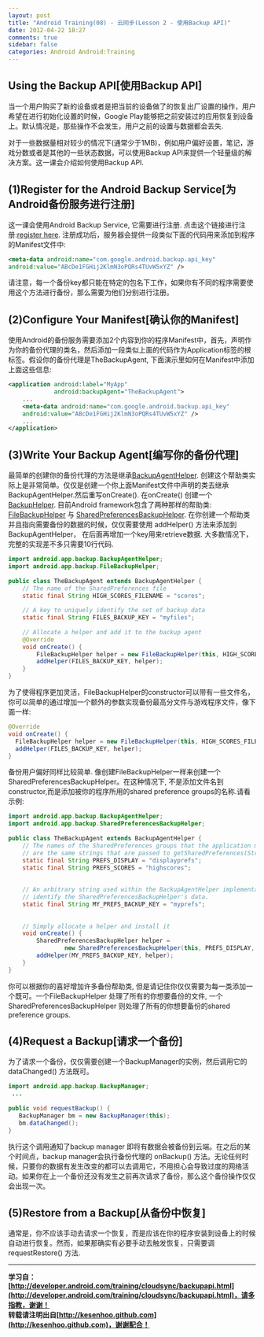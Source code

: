 ```yaml
---
layout: post
title: "Android Training(08) - 云同步(Lesson 2 - 使用Backup API)"
date: 2012-04-22 18:27
comments: true
sidebar: false
categories: Android Android:Training
---
```


## Using the Backup API[使用Backup API]
当一个用户购买了新的设备或者是把当前的设备做了的恢复出厂设置的操作，用户希望在进行初始化设置的时候，Google Play能够把之前安装过的应用恢复到设备上。默认情况是，那些操作不会发生，用户之前的设置与数据都会丢失.

对于一些数据量相对较少的情况下(通常少于1MB)，例如用户偏好设置，笔记，游戏分数或者是其他的一些状态数据，可以使用Backup API来提供一个轻量级的解决方案。这一课会介绍如何使用Backup API.

## (1)Register for the Android Backup Service[为Android备份服务进行注册]
这一课会使用Android Backup Service, 它需要进行注册. 点击这个链接进行注册:[register here](http://code.google.com/android/backup/signup.html). 注册成功后，服务器会提供一段类似下面的代码用来添加到程序的Manifest文件中:

<!-- More -->

```xml
<meta-data android:name="com.google.android.backup.api_key"
android:value="ABcDe1FGHij2KlmN3oPQRs4TUvW5xYZ" />
```
请注意，每一个备份key都只能在特定的包名下工作，如果你有不同的程序需要使用这个方法进行备份，那么需要为他们分别进行注册。

## (2)Configure Your Manifest[确认你的Manifest]
使用Android的备份服务需要添加2个内容到你的程序Manifest中，首先，声明作为你的备份代理的类名，然后添加一段类似上面的代码作为Application标签的根标签。假设你的备份代理是TheBackupAgent, 下面演示里如何在Manifest中添加上面这些信息:
```xml
<application android:label="MyApp"  
             android:backupAgent="TheBackupAgent">  
    ...  
    <meta-data android:name="com.google.android.backup.api_key"  
    android:value="ABcDe1FGHij2KlmN3oPQRs4TUvW5xYZ" />  
    ...  
</application>
```

## (3)Write Your Backup Agent[编写你的备份代理]
最简单的创建你的备份代理的方法是继承[BackupAgentHelper](http://developer.android.com/reference/android/app/backup/BackupAgentHelper.html). 创建这个帮助类实际上是非常简单。仅仅是创建一个你上面Manifest文件中声明的类去继承BackupAgentHelper.然后重写onCreate().
在onCreate() 创建一个[BackupHelper](http://developer.android.com/reference/android/app/backup/BackupHelper.html). 目前Android framework包含了两种那样的帮助类: [FileBackupHelper](http://developer.android.com/reference/android/app/backup/FileBackupHelper.html) 与 [SharedPreferencesBackupHelper](http://developer.android.com/reference/android/app/backup/SharedPreferencesBackupHelper.html). 在你创建一个帮助类并且指向需要备份的数据的时候，仅仅需要使用 addHelper() 方法来添加到BackupAgentHelper， 在后面再增加一个key用来retrieve数据. 大多数情况下，完整的实现差不多只需要10行代码.
```java
import android.app.backup.BackupAgentHelper;  
import android.app.backup.FileBackupHelper;    
  
public class TheBackupAgent extends BackupAgentHelper {  
    // The name of the SharedPreferences file  
    static final String HIGH_SCORES_FILENAME = "scores";  
  
    // A key to uniquely identify the set of backup data  
    static final String FILES_BACKUP_KEY = "myfiles";  
  
    // Allocate a helper and add it to the backup agent  
    @Override  
    void onCreate() {  
        FileBackupHelper helper = new FileBackupHelper(this, HIGH_SCORES_FILENAME);  
        addHelper(FILES_BACKUP_KEY, helper);  
    }  
}  
```
为了使得程序更加灵活，FileBackupHelper的constructor可以带有一些文件名，你可以简单的通过增加一个额外的参数实现备份最高分文件与游戏程序文件，像下面一样:
```java
@Override  
void onCreate() {  
  FileBackupHelper helper = new FileBackupHelper(this, HIGH_SCORES_FILENAME, PROGRESS_FILENAME);  
  addHelper(FILES_BACKUP_KEY, helper);  
} 
``` 

备份用户偏好同样比较简单. 像创建FileBackupHelper一样来创建一个SharedPreferencesBackupHelper。在这种情况下, 不是添加文件名到constructor,而是添加被你的程序所用的shared preference groups的名称.请看示例:
```java
import android.app.backup.BackupAgentHelper;  
import android.app.backup.SharedPreferencesBackupHelper;  
  
public class TheBackupAgent extends BackupAgentHelper {  
    // The names of the SharedPreferences groups that the application maintains.  These  
    // are the same strings that are passed to getSharedPreferences(String, int).  
    static final String PREFS_DISPLAY = "displayprefs";  
    static final String PREFS_SCORES = "highscores";  
  
  
    // An arbitrary string used within the BackupAgentHelper implementation to  
    // identify the SharedPreferencesBackupHelper's data.  
    static final String MY_PREFS_BACKUP_KEY = "myprefs";  
  
  
    // Simply allocate a helper and install it  
    void onCreate() {  
        SharedPreferencesBackupHelper helper =  
                new SharedPreferencesBackupHelper(this, PREFS_DISPLAY, PREFS_SCORES);  
        addHelper(MY_PREFS_BACKUP_KEY, helper);  
    }  
} 
```
你可以根据你的喜好增加许多备份帮助类, 但是请记住你仅仅需要为每一类添加一个既可。一个FileBackupHelper 处理了所有的你想要备份的文件, 一个SharedPreferencesBackupHelper 则处理了所有的你想要备份的shared preference groups.

## (4)Request a Backup[请求一个备份]
为了请求一个备份，仅仅需要创建一个BackupManager的实例，然后调用它的dataChanged() 方法既可。
```java
import android.app.backup.BackupManager;  
 ...  
  
public void requestBackup() {  
   BackupManager bm = new BackupManager(this);  
   bm.dataChanged();  
}
```  

执行这个调用通知了backup manager 即将有数据会被备份到云端。在之后的某个时间点，backup manager会执行备份代理的 onBackup() 方法。无论任何时候，只要你的数据有发生改变的都可以去调用它，不用担心会导致过度的网络活动。如果你在上一个备份还没有发生之前再次请求了备份，那么这个备份操作仅仅会出现一次。

## (5)Restore from a Backup[从备份中恢复]
通常是，你不应该手动去请求一个恢复，而是应该在你的程序安装到设备上的时候自动进行恢复。然而，如果那确实有必要手动去触发恢复，只需要调 requestRestore() 方法.

***
**学习自：[http://developer.android.com/training/cloudsync/backupapi.html](http://developer.android.com/training/cloudsync/backupapi.html)，请多指教，谢谢！**  
**转载请注明出自[http://kesenhoo.github.com](http://kesenhoo.github.com)，谢谢配合！**
